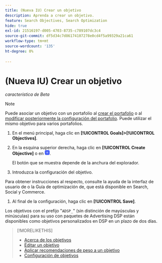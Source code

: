 ```yaml
---
title: (Nueva IU) Crear un objetivo
description: Aprenda a crear un objetivo.
feature: Search Objectives, Search Optimization
hide: true
exl-id: 21516197-d005-4703-8735-c789107dc3c4
source-git-commit: df5d34c7d86174107278e0cd4f5a99329a21ca61
workflow-type: tm+mt
source-wordcount: '135'
ht-degree: 0%

---
```


# (Nueva IU) Crear un objetivo

*característica de Beta*

>[!NOTE]
>
>Puede asociar un objetivo con un portafolio al [crear el portafolio](/help/search-social-commerce/new-ui/manage/portfolios/portfolio-create.md) o al [modificar posteriormente la configuración del portafolio](/help/search-social-commerce/new-ui/manage/portfolios/portfolio-edit.md). Puede utilizar el mismo objetivo para varios portafolios.

1. En el menú principal, haga clic en **[!UICONTROL Goals]>[!UICONTROL Objectives]**.

1. En la esquina superior derecha, haga clic en **[!UICONTROL Create Objective]** o en ![Agregar](/help/search-social-commerce/assets/add-new.png "Agregar").

   El botón que se muestra depende de la anchura del explorador.

1. Introduzca la configuración del objetivo.

Para obtener instrucciones al respecto, consulte la ayuda de la interfaz de usuario de o la Guía de optimización de, que está disponible en Search, Social y Commerce.

1. Al final de la configuración, haga clic en **[!UICONTROL Save]**.

Los objetivos con el prefijo &quot;`ADSP_`&quot; (sin distinción de mayúsculas y minúsculas) para su uso con paquetes de Advertising DSP están disponibles como objetivos personalizados en DSP en un plazo de dos días.

>[!MORELIKETHIS]
>
>* [Acerca de los objetivos](objective-about.md)
>* [Editar un objetivo](objective-edit.md)
>* [Aplicar recomendaciones de peso a un objetivo](objective-apply-weight-recommendations.md)
>* [Configuración de objetivos](objective-settings.md)
